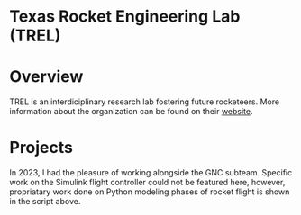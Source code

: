 # Texas Rocket Engineering Lab (TREL)

# Overview 
TREL is an interdiciplinary research lab fostering future rocketeers. More information about the organization can be found on their [website](https://www.texasrocketlab.com/).

# Projects
In 2023, I had the pleasure of working alongside the GNC subteam. Specific work on the Simulink flight controller could not be featured here, however, propriatary work done on Python modeling phases of rocket flight is shown in the script above. 
